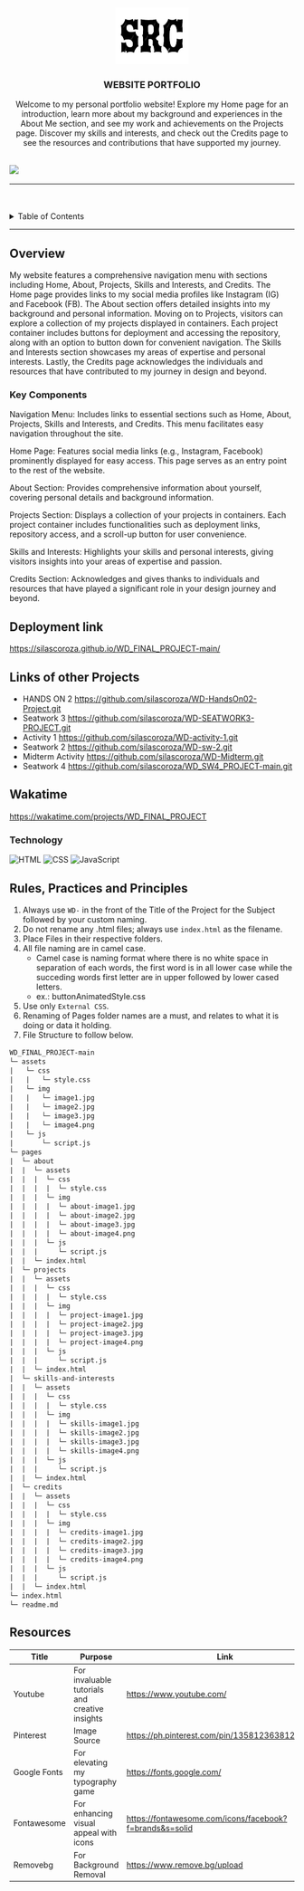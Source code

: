 <a name="readme-top">

<br/>

<br />
<div align="center">
  <!-- TODO: If you want to add logo or banner you can add it here -->
    <img src="./assets/img/logo.png" alt="Nyebe" width="130" height="100">
  </a>
<!-- TODO: Change Title to the name of the title of your Project -->
  <h3 align="center">WEBSITE PORTFOLIO</h3>
</div>
<!-- TODO: Make a short description -->
<div align="center">
  Welcome to my personal portfolio website! Explore my Home page for an introduction, learn more about my background and experiences in the About Me section, and see my work and achievements on the Projects page. Discover my skills and interests, and check out the Credits page to see the resources and contributions that have supported my journey.
</div>

<br />

<!-- TODO: Change the zyx-0314 into your github username  -->
<!-- TODO: Change the WD-Template-Project into the same name of your folder -->
![](https://github.com/silascoroza/WD_FINAL_PROJECT-main.git)

---

<br />
<br />

<!-- TODO: If you want to add more layers for your readme -->
<details>
  <summary>Table of Contents</summary>
  <ol>
    <li>
      <a href="#overview">Overview</a>
      <ol>
        <li>
          <a href="#key-components">Key Components</a>
        </li>
        <li>
          <a href="#technology">Technology</a>
        </li>
      </ol>
    </li>
    <li>
      <a href="#rule,-practices-and-principles">Rules, Practices and Principles</a>
    </li>
    <li>
      <a href="#resources">Resources</a>
    </li>
  </ol>
</details>

---

## Overview

<!-- TODO: To be changed -->
My website features a comprehensive navigation menu with sections including Home, About, Projects, Skills and Interests, and Credits. The Home page provides links to my social media profiles like Instagram (IG) and Facebook (FB). The About section offers detailed insights into my background and personal information. Moving on to Projects, visitors can explore a collection of my projects displayed in containers. Each project container includes buttons for deployment and accessing the repository, along with an option to button down for convenient navigation. The Skills and Interests section showcases my areas of expertise and personal interests. Lastly, the Credits page acknowledges the individuals and resources that have contributed to my journey in design and beyond.

### Key Components
<!-- TODO: List of Key Components -->
Navigation Menu: Includes links to essential sections such as Home, About, Projects, Skills and Interests, and Credits. This menu facilitates easy navigation throughout the site.

Home Page: Features social media links (e.g., Instagram, Facebook) prominently displayed for easy access. This page serves as an entry point to the rest of the website.

About Section: Provides comprehensive information about yourself, covering personal details and background information.

Projects Section: Displays a collection of your projects in containers. Each project container includes functionalities such as deployment links, repository access, and a scroll-up button for user convenience.

Skills and Interests: Highlights your skills and personal interests, giving visitors insights into your areas of expertise and passion.

Credits Section: Acknowledges and gives thanks to individuals and resources that have played a significant role in your design journey and beyond.

## Deployment link
https://silascoroza.github.io/WD_FINAL_PROJECT-main/

## Links of other Projects

- HANDS ON 2
https://github.com/silascoroza/WD-HandsOn02-Project.git
- Seatwork 3
https://github.com/silascoroza/WD-SEATWORK3-PROJECT.git
- Activity 1
https://github.com/silascoroza/WD-activity-1.git
- Seatwork 2
https://github.com/silascoroza/WD-sw-2.git
- Midterm Activity
https://github.com/silascoroza/WD-Midterm.git
- Seatwork 4
https://github.com/silascoroza/WD_SW4_PROJECT-main.git

## Wakatime
https://wakatime.com/projects/WD_FINAL_PROJECT


### Technology
<!-- TODO: List of Technology Used -->
![HTML](https://img.shields.io/badge/HTML-E34F26?style=for-the-badge&logo=html5&logoColor=white)
![CSS](https://img.shields.io/badge/CSS-1572B6?style=for-the-badge&logo=css3&logoColor=white)
![JavaScript](https://img.shields.io/badge/JavaScript-F7DF1E?style=for-the-badge&logo=javascript&logoColor=white)

## Rules, Practices and Principles
1. Always use `WD-` in the front of the Title of the Project for the Subject followed by your custom naming.
2. Do not rename any .html files; always use `index.html` as the filename.
3. Place Files in their respective folders.
4. All file naming are in camel case.
   - Camel case is naming format where there is no white space in separation of each words, the first word is in all lower case while the succeding words first letter are in upper followed by lower cased letters.
   - ex.: buttonAnimatedStyle.css
5. Use only `External CSS`.
6. Renaming of Pages folder names are a must, and relates to what it is doing or data it holding.
7. File Structure to follow below.

```
WD_FINAL_PROJECT-main
└─ assets
|   └─ css
|   |   └─ style.css
|   └─ img
|   |   └─ image1.jpg
|   |   └─ image2.jpg
|   |   └─ image3.jpg
|   |   └─ image4.png
|   └─ js
|       └─ script.js
└─ pages
|  └─ about
|  |  └─ assets
|  |  |  └─ css
|  |  |  |  └─ style.css
|  |  |  └─ img
|  |  |  |  └─ about-image1.jpg
|  |  |  |  └─ about-image2.jpg
|  |  |  |  └─ about-image3.jpg
|  |  |  |  └─ about-image4.png
|  |  |  └─ js
|  |  |     └─ script.js
|  |  └─ index.html
|  └─ projects
|  |  └─ assets
|  |  |  └─ css
|  |  |  |  └─ style.css
|  |  |  └─ img
|  |  |  |  └─ project-image1.jpg
|  |  |  |  └─ project-image2.jpg
|  |  |  |  └─ project-image3.jpg
|  |  |  |  └─ project-image4.png
|  |  |  └─ js
|  |  |     └─ script.js
|  |  └─ index.html
|  └─ skills-and-interests
|  |  └─ assets
|  |  |  └─ css
|  |  |  |  └─ style.css
|  |  |  └─ img
|  |  |  |  └─ skills-image1.jpg
|  |  |  |  └─ skills-image2.jpg
|  |  |  |  └─ skills-image3.jpg
|  |  |  |  └─ skills-image4.png
|  |  |  └─ js
|  |  |     └─ script.js
|  |  └─ index.html
|  └─ credits
|  |  └─ assets
|  |  |  └─ css
|  |  |  |  └─ style.css
|  |  |  └─ img
|  |  |  |  └─ credits-image1.jpg
|  |  |  |  └─ credits-image2.jpg
|  |  |  |  └─ credits-image3.jpg
|  |  |  |  └─ credits-image4.png
|  |  |  └─ js
|  |  |     └─ script.js
|  |  └─ index.html
└─ index.html
└─ readme.md

```

## Resources

<!-- TODO: Add References -->
| Title | Purpose | Link |
|-|-|-|
| Youtube | For invaluable tutorials and creative insights   | https://www.youtube.com/ |
| Pinterest | Image Source | https://ph.pinterest.com/pin/13581236381228045/ |
| Google Fonts | For elevating my typography game | https://fonts.google.com/ |
| Fontawesome | For enhancing visual appeal with icons | https://fontawesome.com/icons/facebook?f=brands&s=solid |
| Removebg | For Background Removal | https://www.remove.bg/upload |
